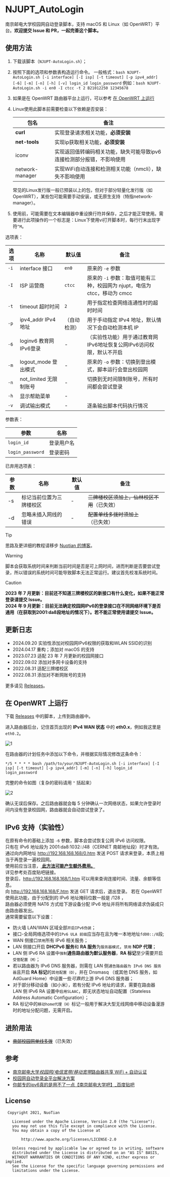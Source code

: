 # NJUPT_AutoLogin

南京邮电大学校园网自动登录脚本，支持 macOS 和 Linux（如 OpenWRT）平台。**欢迎提交 Issue 和 PR，一起完善这个脚本。**

## 使用方法

1. 下载该脚本（`NJUPT-AutoLogin.sh`）；
2. 按照下面的选项和参数表构造运行命令。
   一般格式：`bash NJUPT-AutoLogin.sh [-i interface] [-I isp] [-t timeout] [-p ipv4_addr] [-6] [-m] [-n] [-h] [-v] login_id login_password`
   例如：`bash NJUPT-AutoLogin.sh -i en0 -I ctcc -t 2 B21012250 12345678`
3. 如果是在 OpenWRT 路由器平台上运行，可以参考 [在 OpenWRT 上运行](#在-openwrt-上运行)
4. Linux使用此脚本前需要检查以下依赖是否安装：
   
   | 包名                   | 备注                                                      |
   | ---------------------- | -------------------------------------------------------- |
   | **curl**               | 实现登录请求相关功能，**必须安装**                            |
   | **net-tools**          | 实现ip获取相关功能，**必须安装**                             |
   | iconv                  | 实现返回值转编码相关功能，缺失可能导致ipv6连接检测部分报错，不影响使用 |
   | network-manager        | 实现WiFi自动连接和检测相关功能（nmcli），缺失不影响使用         |
   
   常见的Linux发行版一般已预装以上的包，但对于部分轻量化发行版（如OpenWRT），某些包可能需要手动安装，或无原生支持（特指network-manager）。
5. 使用前，可能需要在文本编辑器中重设换行符并保存，之后才能正常使用。需要进行此项操作的一个标志是：Linux下使用vi打开脚本时，每行行末出现字符`^M`。

选项表：

| 选项 | 名称                   | 默认值       | 备注                                                                       |
| ---- | ---------------------- | ------------ | -------------------------------------------------------------------------- |
| `-i` | interface 接口         | `en0`        | 原来的 `-e` 参数                                                           |
| `-I` | ISP 运营商        | `ctcc`       | 原来的 `-i` 参数：取值可能有三种，校园网为 njupt，电信为 ctcc，移动为 cmcc |
| `-t` | timeout 超时时间       | `2`          | 用于指定检查网络连通性时的超时时间                                         |
| `-p` | ipv4_addr IPv4 地址    | （自动检测） | 用于手动指定 IPv4 地址，默认情况下会自动检测本机 IP                        |
| `-6` | loginv6 教育网IPv6登录    | -            | （实验性功能）用于通过教育网IPv6地址恢复公网IPv6访问权限，默认不开启        |
| `-m` | logout_mode 登出模式   | -            | 原来的 `-o` 参数：切换到登出模式，脚本运行会登出校园网                     |
| `-n` | not_limited 无限制账号 | -            | 切换到无时间限制账号，所有时间都会尝试登录                                 |
| `-h` | 显示帮助菜单           | -            |                                                                            |
| `-v` | 调试输出模式           | -            | 逐条输出脚本代码执行情况                                                        |

参数表：

| 参数             | 名称       |
| ---------------- | ---------- |
| `login_id`       | 登录用户名 |
| `login_password` | 登录密码   |

已弃用选项表：

| 参数 | 名称                     | 默认值 | 备注                                         |
| ---- | ------------------------ | ------ | -------------------------------------------- |
| -s   | 标记当前位置为三牌楼校区 | -      | ~~三牌楼校区须加上，仙林校区不用~~（已失效） |
| -d   | 忽略未插入网线的错误     | -      | ~~配置单线多拨时须加上~~（已失效）           |

> [!TIP]
> 思路及更详细的教程请移步 [Nuotian 的博客](https://nuotian.furry.pro/blog/archives/204#header-id-4)。

> [!WARNING]
> 脚本会获取系统时间来判断当前时间是否是可上网时间，进而判断是否要尝试登录，所以错误的系统时间可能导致脚本无法正常运行。建议首先校准系统时间。

> [!CAUTION]
> **2023 年 7 月更新：目前还不知道三牌楼校区的新接口有什么变化，如果不能正常登录请提交 Issue。</br>**
> **2024 年 9 月更新：目前无法确定校园网IPv6的登录接口在不同网络环境下是否通用（在获取到2001:da8段地址的情况下）。若不能正常使用请提交 Issue。**

## 更新日志

- 2024.09.20 实验性添加对校园网IPv6权限的获取和WLAN SSID的识别
- 2024.04.17 重构；添加对 macOS 的支持
- 2023.07.23 适配 23 年 7 月更新的校园网接口
- 2022.09.02 添加对多网卡设备的支持
- 2022.08.31 适配三牌楼校区
- 2022.08.31 添加对不断网账号的支持

更多请见 [Releases](https://github.com/s235784/NJUPT_AutoLogin/releases)。

## 在 OpenWRT 上运行

下载 [Releases](https://github.com/s235784/NJUPT_AutoLogin/releases) 中的脚本，上传到路由器中。

进入路由器后台，记住首页出现的 **IPv4 WAN 状态** 中的 **eth0.x**，例如我这里是 `eth0.2`。

![1](https://raw.githubusercontent.com/s235784/NJUPT_AutoLogin/main/doc/1.png)

在路由器的计划任务中添加以下命令，并根据实际情况修改这条命令：

```crontab
*/5 * * * * bash /path/to/your/NJUPT-AutoLogin.sh [-i interface] [-I isp] [-t timeout] [-p ipv4_addr] [-m] [-n] [-h] login_id login_password
```

完整的命令如图（复杂的密码请用 `"` 括起来）

![2](https://raw.githubusercontent.com/s235784/NJUPT_AutoLogin/main/doc/2.png)

确认无误后保存。之后路由器就会每 5 分钟确认一次网络状态，如果允许登录时间内没有登录校园网，路由器就会自动尝试登录了。

## IPv6 支持（实验性）

在原有命令的基础上添加 `-6` 参数，脚本会尝试恢复公网 IPv6 访问权限。</br>
只有在 IPv6 地址段为 2001:da8:1032::/48（CERNET 南邮地址段）时才有效。</br>
通过向内网地址 http://192.168.168.168/0.htm 发送 POST 请求来登录，本质上相当于再登录一遍校园网。</br>
使用前应当注意，<u> **此方法可能产生额外费用。** </u></br>
详见参考处百度贴吧链接。</br>
登录后，http://192.168.168.168/1.htm 可以用来查询连接时间、流量、余额等信息。</br>
向 http://192.168.168.168/F.htm 发送 GET 请求后，退出登录。
若在 OpenWRT 使用此功能，由于分配到的 IPv6 地址掩码位数一般是 /128 ，</br>
路由器必须使用 NAT6 方式给下游设备分配 IPv6 地址并将所有网络请求伪装成只由路由器发出。</br>
通常需要留意以下设置：
- 防火墙 LAN/WAN 区域全部`开启IPv6伪装`；
- 接口-全局网络选项中的`IPv6 ULA 前缀`应当存在且为唯一本地地址`fd00::/8`段;
- WAN 侧接口`禁用`所有 IPv6 相关服务；
- LAN 侧接口开启 **DHCPv6 服务**和 **RA 服务**为`服务器模式`，`禁用` **NDP 代理**；
- LAN 侧 IPv6 RA 设置中`强制`**通告路由器为默认服务器**，**RA 标记**至少需要开启`受管配置（M）`；
- 若以路由器为 IPv6 DNS 服务器，则需在 LAN 侧`通告路由器为 IPv6 DNS 服务器`且开启 **RA 标记**的`其他配置（O）`，并在 Dnsmasq （或其他 DNS 服务，如AdGuard Home）中设置一些*可靠的*上游 IPv6 DNS 服务器；
- 对于部分移动设备（如小米），若有分配 IPv6 地址的请求，需要在路由器 LAN 侧 IPv6 RA 设置中`启用SLAAC`，即无状态地址自动配置（Stateless Address Automatic Configuration）；
- RA 标记中的`移动home代理（H）`标记一般用于解决大型无线网络中移动设备漫游时的地址分配问题，无需开启。

## 进阶用法

- ~~[南邮校园网单线多拨](https://nuotian.furry.pro/blog/archives/347)~~（已失效）

## 参考

- [南京邮电大学*校园网/电信宽带/移动宽带*路由器共享 WiFi + 自动认证](https://github.com/kaijianyi/NJUPT_NET)
- [校园网自动登录全平台解决方案](https://zhuanlan.zhihu.com/p/364016452)
- [你邮专的ipv6真的是用不了一点【南京邮电大学吧】_百度贴吧](https://tieba.baidu.com/p/8707266189?pid=150503656049&cid=150604976178#150604976178)

## License

```license
 Copyright 2021, NuoTian

   Licensed under the Apache License, Version 2.0 (the "License");
   you may not use this file except in compliance with the License.
   You may obtain a copy of the License at

       http://www.apache.org/licenses/LICENSE-2.0

   Unless required by applicable law or agreed to in writing, software
   distributed under the License is distributed on an "AS IS" BASIS,
   WITHOUT WARRANTIES OR CONDITIONS OF ANY KIND, either express or implied.
   See the License for the specific language governing permissions and
   limitations under the License.
```
